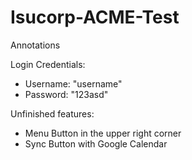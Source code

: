 # Isucorp-ACME-Test

Annotations

Login Credentials:
- Username: "username"
- Password: "123asd"

Unfinished features:
- Menu Button in the upper right corner
- Sync Button with Google Calendar
